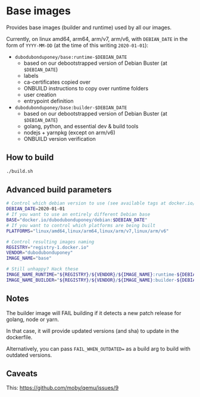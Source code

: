 # Base images

Provides base images (builder and runtime) used by all our images.

Currently, on linux amd64, arm64, arm/v7, arm/v6, with `DEBIAN_DATE` in the form of `YYYY-MM-DD` (at the time of this writing `2020-01-01`):

 * `dubodubonduponey/base:runtime-$DEBIAN_DATE`
    * based on our debootstrapped version of Debian Buster (at `$DEBIAN_DATE`)
    * labels
    * ca-certificates copied over
    * ONBUILD instructions to copy over runtime folders
    * user creation
    * entrypoint definition
 * `dubodubonduponey/base:builder-$DEBIAN_DATE`
    * based on our debootstrapped version of Debian Buster (at `$DEBIAN_DATE`)
    * golang, python, and essential dev & build tools
    * nodejs + yarnpkg (except on arm/v6)
    * ONBUILD version verification

## How to build

```bash
./build.sh
```

## Advanced build parameters

```bash
# Control which debian version to use (see available tags at docker.io/dubodubonduponey/debian)
DEBIAN_DATE=2020-01-01
# If you want to use an entirely different Debian base
BASE="docker.io/dubodubonduponey/debian:$DEBIAN_DATE"
# If you want to control which platforms are being built
PLATFORMS="linux/amd64,linux/arm64,linux/arm/v7,linux/arm/v6"

# Control resulting images naming
REGISTRY="registry-1.docker.io"
VENDOR="dubodubonduponey"
IMAGE_NAME="base"

# Still unhappy? Hack these
IMAGE_NAME_RUNTIME="${REGISTRY}/${VENDOR}/${IMAGE_NAME}:runtime-${DEBIAN_DATE}"
IMAGE_NAME_BUILDER="${REGISTRY}/${VENDOR}/${IMAGE_NAME}:builder-${DEBIAN_DATE}"
```

## Notes

The builder image will FAIL building if it detects a new patch release for golang, node or yarn.

In that case, it will provide updated versions (and sha) to update in the dockerfile.

Alternatively, you can pass `FAIL_WHEN_OUTDATED=` as a build arg to build with outdated versions.

## Caveats

This: https://github.com/moby/qemu/issues/9
